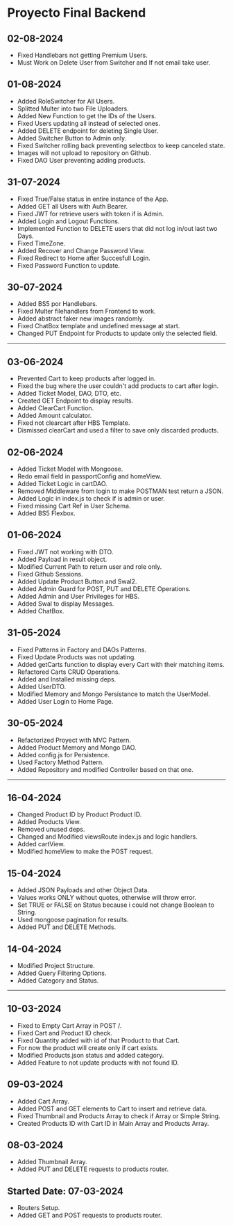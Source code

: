 # Proyecto Final Backend

## 02-08-2024
- Fixed Handlebars not getting Premium Users.
- Must Work on Delete User from Switcher and If not email take user.

## 01-08-2024
- Added RoleSwitcher for All Users.
- Splitted Multer into two File Uploaders.
- Added New Function to get the IDs of the Users.
- Fixed Users updating all instead of selected ones.
- Added DELETE endpoint for deleting Single User.
- Added Switcher Button to Admin only.
- Fixed Switcher rolling back preventing selectbox to keep canceled state.
- Images will not upload to repository on Github.
- Fixed DAO User preventing adding products.

## 31-07-2024
- Fixed True/False status in entire instance of the App.
- Added GET all Users with Auth Bearer.
- Fixed JWT for retrieve users with token if is Admin.
- Added Login and Logout Functions.
- Implemented Function to DELETE users that did not log in/out last two Days.
- Fixed TimeZone.
- Added Recover and Change Password View.
- Fixed Redirect to Home after Succesfull Login.
- Fixed Password Function to update.

## 30-07-2024
- Added BS5 por Handlebars.
- Fixed Multer filehandlers from Frontend to work.
- Added abstract faker new images randomly.
- Fixed ChatBox template and undefined message at start.
- Changed PUT Endpoint for Products to update only the selected field.

----------------------------------------------------------------------------------------

## 03-06-2024
- Prevented Cart to keep products after logged in.
- Fixed the bug where the user couldn't add products to cart after login.
- Added Ticket Model, DAO, DTO, etc.
- Created GET Endpoint to display results.
- Added ClearCart Function.
- Added Amount calculator.
- Fixed not clearcart after HBS Template.
- Dismissed clearCart and used a filter to save only discarded products.

## 02-06-2024
- Added Ticket Model with Mongoose.
- Redo email field in passportConfig and homeView.
- Added Ticket Logic in cartDAO.
- Removed Middleware from login to make POSTMAN test return a JSON.
- Added Logic in index.js to check if is admin or user.
- Fixed missing Cart Ref in User Schema.
- Added BS5 Flexbox.

## 01-06-2024
- Fixed JWT not working with DTO.
- Added Payload in result object.
- Modified Current Path to return user and role only.
- Fixed Github Sessions.
- Added Update Product Button and Swal2.
- Added Admin Guard for POST, PUT and DELETE Operations.
- Added Admin and User Privileges for HBS.
- Added Swal to display Messages.
- Added ChatBox.

## 31-05-2024
- Fixed Patterns in Factory and DAOs Patterns.
- Fixed Update Products was not updating.
- Added getCarts function to display every Cart with their matching items.
- Refactored Carts CRUD Operations.
- Added and Installed missing deps.
- Added UserDTO.
- Modified Memory and Mongo Persistance to match the UserModel.
- Added User Login to Home Page.

## 30-05-2024
- Refactorized Proyect with MVC Pattern.
- Added Product Memory and Mongo DAO.
- Added config.js for Persistence.
- Used Factory Method Pattern.
- Added Repository and modified Controller based on that one.

----------------------------------------------------------------------------------------

## 16-04-2024
- Changed Product ID by Product Product ID.
- Added Products View.
- Removed unused deps.
- Changed and Modified viewsRoute index.js and logic handlers.
- Added cartView.
- Modified homeView to make the POST request.

## 15-04-2024

- Added JSON Payloads and other Object Data.
- Values works ONLY without quotes, otherwise will throw error.
- Set TRUE or FALSE on Status because i could not change Boolean to String.
- Used mongoose pagination for results.
- Added PUT and DELETE Methods.

## 14-04-2024

- Modified Project Structure.
- Added Query Filtering Options.
- Added Category and Status.

----------------------------------------------------------------------------------------

## 10-03-2024

- Fixed to Empty Cart Array in POST /.
- Fixed Cart and Product ID check.
- Fixed Quantity added with id of that Product to that Cart.
- For now the product will create only if cart exists.
- Modified Products.json status and added category.
- Added Feature to not update products with not found ID.

## 09-03-2024

- Added Cart Array.
- Added POST and GET elements to Cart to insert and retrieve data.
- Fixed Thumbnail and Products Array to check if Array or Simple String.
- Created Products ID with Cart ID in Main Array and Products Array.

## 08-03-2024

- Added Thumbnail Array.
- Added PUT and DELETE requests to products router.

## Started Date: 07-03-2024

- Routers Setup.
- Added GET and POST requests to products router.
